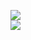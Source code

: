 [![](https://img.shields.io/badge/Made%20With-Github%20Spray-lightgrey.svg?style=for-the-badge&logo=github)](https://github.com/Annihil/github-spray#23682)  
[![](https://i.imgur.com/2DrTn0Z.gif)](https://github.com/Annihil/github-spray)